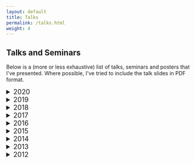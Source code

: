 ```yaml
---
layout: default
title: Talks
permalink: /talks.html
weight: 4
---
```


## Talks and Seminars

Below is a (more or less exhaustive) list of talks, seminars and posters that I've presented. Where possible, I've tried to include the talk slides in PDF format.



<details>
    <summary style="font-size:large">2020</summary>

- Invited Overview, [IRN@Zoom](https://indico.in2p3.fr/event/22572/), IRN Terascale Meeting (Online), 5 November 2020  
Talk Title: [*Constantly changing constraints on Primordial Black Hole Dark Matter*](/assets/slides/KAVANAGH-IRN_Nov2020.pdf)

- Joint U. Sydney-UNSW Seminar (Online), 22 October 2020  
Seminar Title: [*Primordial Black Holes, Gravitational Waves and Werewolves*](/assets/slides/KAVANAGH-Sydney-UNSW-Seminar-Oct2020.pdf) [[Video]](https://youtu.be/xVQAZxtn-7o)

- INPA Seminar at LBL, Berkeley, USA (Online), 19th June 2020   
Seminar Title: [*Detecting Dark Matter around Black Holes with Gravitational Waves*](/assets/slides/KAVANAGH-INPA-LBL-June2020.pdf)

- Theoretical Physics Seminar, UPV/EHU, Bilbao (Online), 27th May 2020   
Seminar Title: [*Detecting Dark Matter around Black Holes with Gravitational Waves*](/assets/slides/KAVANAGH-UPV_EHU-May2020.pdf)

- Theoretical Particle Physics & Cosmology Seminar, King's College London (Online), 6 May 2020  
Seminar Title: [*Detecting (Axion?) Dark Matter around Black Holes with Gravitational Waves*](/assets/slides/KAVANAGH-KCL-May2020.pdf)

- [HIDDeN Webinar](https://projects.ift.uam-csic.es/VirtualInstitute/index.php/elusives-webinar/100-elusives/webinar/2020/92-upcoming-webinar-april-21-bradley-kavanagh-u-amsterdam-grappa), HIDDeN Network (formerly Elusives), 21 April 2020  
Seminar Title: [*Detecting (Axion?) Dark Matter around Black Holes with Gravitational Waves*](/assets/slides/KAVANAGH-HiddenNetwork2020.pdf)

- [DESY Theory Seminar](https://indico.desy.de/indico/event/24042/), Hamburg, 27 January 2020  
Seminar Title: [*Detecting Dark Matter around Black Holes with Gravitational Waves*](/assets/slides/KAVANAGH-SeminarDESY2020.pdf)

----------------------------

</details>

<details>
    <summary style="font-size:large">2019</summary>



- Invited Overview Talk, [Gravitational Wave probes of Fundamental Physics (GW4FP)](https://indico.cern.ch/event/843270/), Amsterdam, 12 November 2019  
Talk title: [*Hearing the sirens of the early Universe: Primordial Black Holes & Gravitational Waves*](/assets/slides/KAVANAGH-PBHs-GW4FP2019.pdf) 

- IFCA Colloquium, Santander, Spain, 7 October 2019  
Colloquium Title: [*Dark Matter, Black Holes, Gravitational Waves and Werewolves*](/assets/slides/KAVANAGH-Santander2019.pdf)

- [PALS (SLAP?) 2019](https://indico.cern.ch/event/806812/overview), Sorbonne University, Paris, France, 25-27 September 2019  
Talk Title: [*Detecting Dark Matter in the LISA era: Gravitational Waves from Intermediate Mass Ratio Inspirals*](/assets/slides/KAVANAGH-SLAP2019.pdf)

- [LHC Results Forum Webinar](https://particles.golem.ph.utexas.edu/forum/), 3 June 2019  
Webinar Title: [*Looking for tiny and tough WIMPs with EDELWEISS-surf*](/assets/slides/KAVANAGH-LHCForum2019.pdf)

----------------------------

</details>

<details>
    <summary style="font-size:large">2018</summary>



- [SLAP 2018](https://sites.google.com/view/slap2018/home), King's College London, 18 December 2018  
Talk Title: [*Black Holes’ Dark Dress: Merging Black Holes and the Dark Matter around them*](/assets/slides/KAVANAGH-SLAP2018.pdf)

- Particle Theory Seminar, University of Nottingham, UK, 16 November 2018  
Seminar Title: [*Black Holes’ Dark Dress: Mergers of primordial black holes and the impact of Dark Matter halos*](/assets/slides/KAVANAGH-NottinghamNov2018.pdf)

- [PRISMA Colloquium](http://www.prisma.uni-mainz.de/seminars.php), University of Mainz, 17 October 2018  
Colloquium Title: [*Can we directly measure the local distribution of Dark Matter from Earth?*](/assets/slides/KAVANAGH-Mainz2018.pdf)

- Invited Talk, [DESY Theory Workshop 2018](https://th-workshop2018.desy.de), DESY Hamburg, Germany, 25-28 September 2018  
Talk Title: [*Black Holes’ Dark Dress: The impact of local Dark Matter halos on the mergers of primordial black hole binaries*](/assets/slides/KAVANAGH-DESY2018.pdf)

- [TeVPA 2018](https://indico.desy.de/indico/event/18204/page/5), Berlin, Germany, 27-31 August 2018  
Poster Title: [*Black Holes’ Dark Dress: The impact of local Dark Matter halos on the mergers of primordial black hole binaries*](/assets/slides/KAVANAGH-TeVPA2018_poster.pdf)

- Invited Overview Talk, [Dark Side of the Universe 2018](https://indico.in2p3.fr/event/14719/overview), Annecy, France, 25th June 2018  
Talk Title: [*Signal Diversity and EFT in Dark Matter Direct Detection*](/assets/slides/KAVANAGH-DSU2018-v2.pdf)

- Theoretical Physics Seminar, Chalmers University of Technology, Gothenburg, Sweden, 17th April 2018  
Seminar Title: [*Pinning down the particle properties of Dark Matter with future direct detection experiments*](/assets/slides/KAVANAGH-Chalmers-v2.pdf)

- Invited Overview Talk, [DM-Stat Workshop](https://workshops.birs.ca/events/18w5095), Banff, Canada, 26 February 2018   
Talk Title: [*An Introduction to Dark Matter*](/assets/slides/KAVANAGH-DMstat.pdf) [[Video]](http://www.birs.ca/events/2018/5-day-workshops/18w5095/videos/watch/201802260913-Kavanagh.html)

- LAW Physics Webinar, 17 January 2018  
Talk Title: [*Can we determine the particle/antiparticle nature of Dark Matter?*](/assets/slides/KAVANAGH-LAWphysics.pdf) [[Video]](https://lawphysics.wordpress.com/2018/01/10/w56-bradley-kavanagh-can-we-determine-the-particle-antiparticle-nature-of-dark-matter/)

----------------------------

</details>

<details>
    <summary style="font-size:large">2017</summary>



- [IRN/GDR Terascale](https://indico.in2p3.fr/event/14481/), Montpellier, France, 4 July 2017  
Talk Title: [*Connecting low-energy Dark Matter searches with high-energy physics: the role of operator mixing*](/assets/slides/KAVANAGH-IRNterascale2017.pdf)

- DM Signatures Workshop, CP3-Origins, Odense, Denmark, 12 June 2017  
Talk Title: [*Signatures of Dark Matter Earth-Scattering: from sub-GeV particles to WIMPzillas*](/assets/slides/KAVANAGH-DMsignatures.pdf)

- AmsterDark Meeting, GRAPPA, University of Amsterdam, Netherlands, 24 May 2017  
Talk Title: [*Earth-Scattering of Dark Matter: from sub-GeV Dark Matter to WIMPzillas*](/assets/slides/KAVANAGH-AmsterDark.pdf)

- MIAPP Talk, [Workshop on Astro-, Particle and Nuclear Physics of Dark Matter Direct Detection](http://www.munich-iapp.de/programmes-topical-workshops/2017/dark-matter-direct-detection/), Munich, 21 March 2017  
Talk Title: [*Earth-Scattering of Dark Matter: when Dark Matter particle physics and astrophysics collide*](/assets/slides/KAVANAGH-MIAPP2017.pdf) 

- IPNL Seminar, Institut de Physique Nucléaire de Lyon, Lyon, 20 January 2017  
Seminar Title: [*Directional Dark Matter Detection: a window into DM astrophysics and particle physics*](/assets/slides/KAVANAGH-IPNL2017.pdf)  

- Astroparticle Theory Seminar, MPIK, Heidelberg, 9 January 2017  
Seminar Title: [*Signatures of Earth-Scattering in the Direct Detection of Dark Matter*](/assets/slides/KAVANAGH-Heidelberg2017.pdf)

----------------------------

</details>

<details>
    <summary style="font-size:large">2016</summary>



- Phenomenology Overview, Journée Matière Sombre France, APC, Paris, 1 December 2016  
Talk Title: [*Dark Matter 'Pheno' - Signatures in direct detection experiments*](/assets/slides/JMS-Kavanagh-v2.pdf)

- Astro-Particle Physics Seminar, University of Zurich, Switzerland, 7 November 2016  
Seminar Title: [*Signatures of Earth-Shadowing in the Direct Detection of Dark Matter*](/assets/slides/KAVANAGH-Zurich2016.pdf)

- GRAPPA Institute Seminar, University of Amsterdam, Netherlands, 10 October 2016  
Seminar Title: [*Dark Matter Particle Astronomy*](/assets/slides/KAVANAGH-GRAPPA2016.pdf)

- ICAP@IAP Talk, Paris, France, 29 September 2016  
Talk Title: [*Reconstructing the local dark matter velocity distribution from direct detection experiments*](/assets/slides/KAVANAGH-ICAP-Sept2016.pdf)

- [6th Amsterdam-Paris-Stockholm Meeting](https://indico.cern.ch/event/489141/overview), Gouvieux, France, 29 - 31 August 2016  
Talk Title: [*Self-consistent calculation of Earth-Shadowing effects in Dark Matter direct detection*](/assets/slides/KAVANAGH-APS6.pdf)

- [IDM 2016](https://idm2016.shef.ac.uk/indico/event/0/overview), Sheffield, UK, 18 - 22 July 2016  
Talk Title: [*Looking for Dark Matter in the Earth's Shadow*](/assets/slides/KAVANAGH-IDM-v3.pdf)

- Particle Theory Group Seminar, Nottingham, UK, 16 June 2016  
Seminar Title: [*"You Better Run" - Connecting low-energy Dark Matter searches with high-energy physics*](/assets/slides/KAVANAGH-YouBetterRun-Nottingham.pdf)

- Particle Physics and Particle Astrophysics Seminar, Sheffield, UK, 15 June 2016  
Seminar Title: [*"Dark Matter Tomography" - Measuring the DM velocity distribution with directional detection*](/assets/slides/KAVANAGH-DMDirectional-Sheffield.pdf)

- KCL Seminar, King's College, London, UK, 13 June 2016  
Seminar Title: [*"You Better Run" - Connecting low-energy Dark Matter searches with high-energy physics*](/assets/slides/KAVANAGH-YouBetterRun-KCL.pdf)

- [Rencontre de Physique des Particules (RPP) 2016](https://indico.in2p3.fr/event/12160/), Annecy, France, 25 January 2016  
Talk title: [*New directional signatures from the non-relativistic EFT of dark matter*](/assets/slides/KAVANAGH-RPP2016.pdf)

- LPTHE Seminar, Paris, France, 12 January 2016  
Talk title: [*Taming astrophysics and particle physics in the direct detection of dark matter*](/assets/slides/KAVANAGH-LPTHEseminar.pdf)

----------------------------

</details>

<details>
    <summary style="font-size:large">2015</summary>



- [GDR Terascale @ Grenoble](https://indico.in2p3.fr/event/11846/), Grenoble, France, 23 - 25 November 2015  
Talk title: [*Dark Matter from the bottom up: constraining effective field theories beyond the Standard Model using low energy DM searches*](/assets/slides/KAVANAGH-GDRterascale.pdf)

- [TeVPA 2015](https://www.icrr.u-tokyo.ac.jp/indico/conferenceDisplay.py?confId=23), Kashiwa, Japan, 26 - 30 October 2015  
Talk title: [*Distinguishing WIMP-nucleon interactions with directional dark matter experiments*](/assets/slides/KAVANAGH-TeVPA2015.pdf)

- [Amsterdam-Paris-Stockholm 5th meeting](http://indico.cern.ch/event/377033/), Djuronaset, Sweden, 21-23 September 2015  
Talk title: [*New directional signatures from the non-relativistic effective field theory of dark matter*](/assets/slides/KAVANAGH-APS2015.pdf)

- ICAP@IAP Talk, Paris, France, 25 June 2015  
Talk title: [*New signatures in directional dark matter searches in the lab*](/assets/slides/KAVANAGH-ICAP-June2015.pdf)


- [CYGNUS2015 Workshop on directional detection](http://www.cygnus2015.com), Los Angeles, USA, 2 - 4 June 2015  
Talk titles: [*New directional signatures from non-relativistic effective field theory*](/assets/slides/KAVANAGH-CYGNUS2015-NREFT.pdf) and [*Discretising the velocity distribution for directional dark matter experiments*](/assets/slides/KAVANAGH-CYGNUS2015-Discretisation.pdf)

- [Rencontre de Physique des Particules (RPP) 2015](https://indico.in2p3.fr/event/10699/), Paris, France, 15-16 January 2015  
Poster title: [*Harnessing astrophysical uncertainties in the direct detection of dark matter*](/assets/slides/KAVANAGH-RPP2015-poster.pdf)

- IPhT Seminar, Paris, France, 14 January 2015  
Seminar title: [*Probing the properties of dark matter beyond the discovery era*](/assets/slides/KAVANAGH-IPhTSeminar.pdf)

- ICAP@IAP Talk, Paris, France 2015, 9 January 2015  
Talk title: [*Astrophysical uncertainties in direct detection experiments*](/assets/slides/KAVANAGH-ICAP-Jan2015.pdf)

----------------------------

</details>

<details>
    <summary style="font-size:large">2014</summary>



- [TeVPA/IDM 2014](https://indico.cern.ch/event/278032/overview), Amsterdam, Holland, 23-28 June 2014  
Talk title: [*Measuring the dark matter mass - in spite of astrophysical uncertainties*](/assets/slides/KAVANAGH-TeVPA2014.pdf)

----------------------------

</details>

<details>
    <summary style="font-size:large">2013</summary>



- [The Violent Universe](https://www.iopconferences.org/iop/frontend/reg/thome.csp?pageID=178427&eventID=405&traceRedir=2&eventID=405), Institute of Physics, London, UK, 31 October - 1 November 2013  
Poster title: *WIMP astronomy in the next generation*

- Particle Theory Group Talk, Nottingham, UK, 15 October 2013  
Talk title: [*Probing the nature of particle dark matter (and worrying about astrophysics)*](/assets/slides/KAVANAGH-NottinghamStudentTalk.pdf)

- UKCosmo Meeting, Imperial College London, UK, 12 March 2013  
Talk title: [*Tackling astrophysical uncertainties in dark matter direct detection experiments*](/assets/slides/BKavanagh-UKCosmo.pdf)

- Physics & Astronomy Postgraduate Poster Competition, Nottingham, UK, 6 February 2013  
Poster title: [*Astronomy for WIMPs: the direct detection of dark matter*](/assets/slides/KAVANAGH-NottinghamPosterComp.pdf)

----------------------------

</details>

<details>
    <summary style="font-size:large">2012</summary>



- Cambridge Part III Research Day, Cambridge, UK, 1 November 2012  
Talk title: *Detecting dark matter*

- [BUSSTEPP 2012](https://www.ippp.dur.ac.uk/Workshops/12/BUSSTEPP/), Durham, UK, 2-14 September 2012   
Talk title: [*Improving dark matter direct detection analysis*](/assets/slides/KAVANAGH-BUSSTEPP.pdf) 

----------------------------

</details>